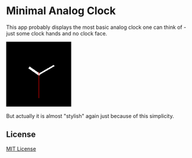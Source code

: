 # Minimal Analog Clock #

This app probably displays the most basic analog clock one can think of - just
some clock hands and no clock face.

![](app-screenshot.png)

But actually it is almost "stylish" again just because of this simplicity.

## License ##

[MIT License](LICENSE)

